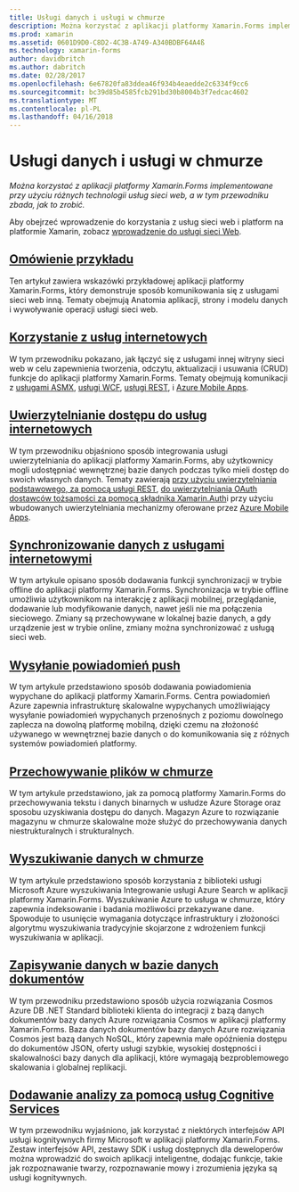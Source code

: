 ```yaml
---
title: Usługi danych i usługi w chmurze
description: Można korzystać z aplikacji platformy Xamarin.Forms implementowane przy użyciu różnych technologii usług sieci web, a w tym przewodniku zbada, jak to zrobić.
ms.prod: xamarin
ms.assetid: 0601D9D0-C8D2-4C3B-A749-A340BDBF64A4ß
ms.technology: xamarin-forms
author: davidbritch
ms.author: dabritch
ms.date: 02/28/2017
ms.openlocfilehash: 6e67820fa83ddea46f934b4eaedde2c6334f9cc6
ms.sourcegitcommit: bc39d85b4585fcb291bd30b8004b3f7edcac4602
ms.translationtype: MT
ms.contentlocale: pl-PL
ms.lasthandoff: 04/16/2018
---
```

# <a name="data--cloud-services"></a>Usługi danych i usługi w chmurze

_Można korzystać z aplikacji platformy Xamarin.Forms implementowane przy użyciu różnych technologii usług sieci web, a w tym przewodniku zbada, jak to zrobić._

Aby obejrzeć wprowadzenie do korzystania z usług sieci web i platform na platformie Xamarin, zobacz [wprowadzenie do usługi sieci Web](~/cross-platform/data-cloud/web-services/index.md).

## <a name="understanding-the-samplexamarin-formsdata-cloudwalkthroughmd"></a>[Omówienie przykładu](~/xamarin-forms/data-cloud/walkthrough.md)

Ten artykuł zawiera wskazówki przykładowej aplikacji platformy Xamarin.Forms, który demonstruje sposób komunikowania się z usługami sieci web inną. Tematy obejmują Anatomia aplikacji, strony i modelu danych i wywoływanie operacji usługi sieci web.

## <a name="consuming-web-servicesxamarin-formsdata-cloudconsumingindexmd"></a>[Korzystanie z usług internetowych](~/xamarin-forms/data-cloud/consuming/index.md)

W tym przewodniku pokazano, jak łączyć się z usługami innej witryny sieci web w celu zapewnienia tworzenia, odczytu, aktualizacji i usuwania (CRUD) funkcje do aplikacji platformy Xamarin.Forms. Tematy obejmują komunikacji z [usługami ASMX](consuming/asmx.md), [usługi WCF](consuming/wcf.md), [usługi REST](consuming/rest.md), i [Azure Mobile Apps](consuming/azure.md).

## <a name="authenticating-access-to-web-servicesxamarin-formsdata-cloudauthenticationindexmd"></a>[Uwierzytelnianie dostępu do usług internetowych](~/xamarin-forms/data-cloud/authentication/index.md)

W tym przewodniku objaśniono sposób integrowania usługi uwierzytelniania do aplikacji platformy Xamarin.Forms, aby użytkownicy mogli udostępniać wewnętrznej bazie danych podczas tylko mieli dostęp do swoich własnych danych. Tematy zawierają [przy użyciu uwierzytelniania podstawowego, za pomocą usługi REST](authentication/rest.md), [do uwierzytelniania OAuth dostawców tożsamości za pomocą składnika Xamarin.Auth](authentication/oauth.md)i przy użyciu wbudowanych uwierzytelniania mechanizmy oferowane przez [Azure Mobile Apps](authentication/azure.md).

## <a name="synchronizing-data-with-web-servicessyncindexmd"></a>[Synchronizowanie danych z usługami internetowymi](sync/index.md)

W tym artykule opisano sposób dodawania funkcji synchronizacji w trybie offline do aplikacji platformy Xamarin.Forms. Synchronizacja w trybie offline umożliwia użytkownikom na interakcję z aplikacji mobilnej, przeglądanie, dodawanie lub modyfikowanie danych, nawet jeśli nie ma połączenia sieciowego. Zmiany są przechowywane w lokalnej bazie danych, a gdy urządzenie jest w trybie online, zmiany można synchronizować z usługą sieci web.

## <a name="sending-push-notificationspush-notificationsindexmd"></a>[Wysyłanie powiadomień push](push-notifications/index.md)

W tym artykule przedstawiono sposób dodawania powiadomienia wypychane do aplikacji platformy Xamarin.Forms. Centra powiadomień Azure zapewnia infrastrukturę skalowalne wypychanych umożliwiający wysyłanie powiadomień wypychanych przenośnych z poziomu dowolnego zaplecza na dowolną platformę mobilną, dzięki czemu na złożoność używanego w wewnętrznej bazie danych o do komunikowania się z różnych systemów powiadomień platformy.

## <a name="storing-files-in-the-cloudstorageindexmd"></a>[Przechowywanie plików w chmurze](storage/index.md)

W tym artykule przedstawiono, jak za pomocą platformy Xamarin.Forms do przechowywania tekstu i danych binarnych w usłudze Azure Storage oraz sposobu uzyskiwania dostępu do danych. Magazyn Azure to rozwiązanie magazynu w chmurze skalowalne może służyć do przechowywania danych niestrukturalnych i strukturalnych.

## <a name="searching-data-in-the-cloudsearchindexmd"></a>[Wyszukiwanie danych w chmurze](search/index.md)

W tym artykule przedstawiono sposób korzystania z biblioteki usługi Microsoft Azure wyszukiwania Integrowanie usługi Azure Search w aplikacji platformy Xamarin.Forms. Wyszukiwanie Azure to usługa w chmurze, który zapewnia indeksowanie i badania możliwości przekazywane dane. Spowoduje to usunięcie wymagania dotyczące infrastruktury i złożoności algorytmu wyszukiwania tradycyjnie skojarzone z wdrożeniem funkcji wyszukiwania w aplikacji.

## <a name="storing-data-in-a-document-databasecosmosdbindexmd"></a>[Zapisywanie danych w bazie danych dokumentów](cosmosdb/index.md)

W tym przewodniku przedstawiono sposób użycia rozwiązania Cosmos Azure DB .NET Standard biblioteki klienta do integracji z bazą danych dokumentów bazy danych Azure rozwiązania Cosmos w aplikacji platformy Xamarin.Forms. Baza danych dokumentów bazy danych Azure rozwiązania Cosmos jest bazą danych NoSQL, który zapewnia małe opóźnienia dostępu do dokumentów JSON, oferty usługi szybkie, wysokiej dostępności i skalowalności bazy danych dla aplikacji, które wymagają bezproblemowego skalowania i globalnej replikacji.

## <a name="adding-intelligence-with-cognitive-servicescognitive-servicesindexmd"></a>[Dodawanie analizy za pomocą usług Cognitive Services](cognitive-services/index.md)

W tym przewodniku wyjaśniono, jak korzystać z niektórych interfejsów API usługi kognitywnych firmy Microsoft w aplikacji platformy Xamarin.Forms. Zestaw interfejsów API, zestawy SDK i usług dostępnych dla deweloperów można wprowadzić do swoich aplikacji inteligentne, dodając funkcje, takie jak rozpoznawanie twarzy, rozpoznawanie mowy i zrozumienia języka są usługi kognitywnych.
